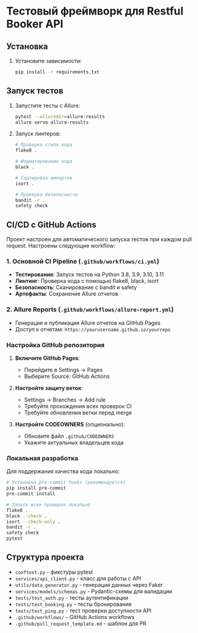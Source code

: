 # Тестовый фреймворк для Restful Booker API

## Установка

1. Установите зависимости:
   ```bash
   pip install -r requirements.txt
   ```

## Запуск тестов

1. Запустите тесты с Allure:
   ```bash
   pytest --alluredir=allure-results
   allure serve allure-results
   ```

2. Запуск линтеров:
   ```bash
   # Проверка стиля кода
   flake8 .
   
   # Форматирование кода
   black .
   
   # Сортировка импортов
   isort .
   
   # Проверка безопасности
   bandit -r .
   safety check
   ```

## CI/CD с GitHub Actions

Проект настроен для автоматического запуска тестов при каждом pull request. Настроены следующие workflow:

### 1. Основной CI Pipeline (`.github/workflows/ci.yml`)
- **Тестирование**: Запуск тестов на Python 3.8, 3.9, 3.10, 3.11
- **Линтинг**: Проверка кода с помощью flake8, black, isort
- **Безопасность**: Сканирование с bandit и safety
- **Артефакты**: Сохранение Allure отчетов

### 2. Allure Reports (`.github/workflows/allure-report.yml`)
- Генерация и публикация Allure отчетов на GitHub Pages
- Доступ к отчетам: `https://yourusername.github.io/yourrepo`

### Настройка GitHub репозитория

1. **Включите GitHub Pages**:
   - Перейдите в Settings → Pages
   - Выберите Source: GitHub Actions

2. **Настройте защиту веток**:
   - Settings → Branches → Add rule
   - Требуйте прохождения всех проверок CI
   - Требуйте обновления ветки перед merge

3. **Настройте CODEOWNERS** (опционально):
   - Обновите файл `.github/CODEOWNERS`
   - Укажите актуальных владельцев кода

### Локальная разработка

Для поддержания качества кода локально:

```bash
# Установка pre-commit hooks (рекомендуется)
pip install pre-commit
pre-commit install

# Запуск всех проверок локально
flake8 .
black --check .
isort --check-only .
bandit -r .
safety check
pytest
```

## Структура проекта

- `conftest.py` - фикстуры pytest
- `services/api_client.py` - класс для работы с API
- `utils/data_generator.py` - генерация данных через Faker
- `services/models/schemas.py` - Pydantic-схемы для валидации
- `tests/test_auth.py` - тесты аутентификации
- `tests/test_booking.py` - тесты бронирования
- `tests/test_ping.py` - тест проверки доступности API
- `.github/workflows/` - GitHub Actions workflows
- `.github/pull_request_template.md` - шаблон для PR 